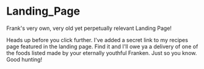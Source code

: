 # Landing_Page
Frank's very own, very old yet perpetually relevant Landing Page!

Heads up before you click further.
I've added a secret link to my recipes page featured in the landing page. Find it and I'll owe ya a delivery of one of the foods listed made by your eternally youthful Franken.
Just so you know. Good hunting!